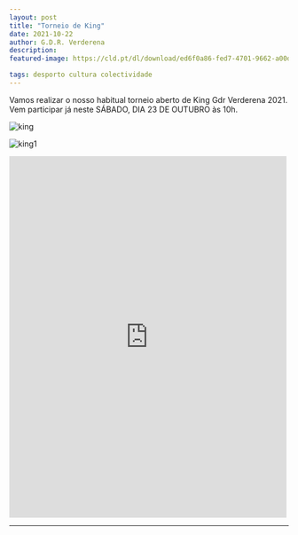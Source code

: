 ```yaml
---
layout: post
title: "Torneio de King"
date: 2021-10-22
author: G.D.R. Verderena
description: 
featured-image: https://cld.pt/dl/download/ed6f0a86-fed7-4701-9662-a00df81100f6/WhatsApp%20Image%202021-10-21%20at%2018.14.50.jpeg?download=true

tags: desporto cultura colectividade
---
```


Vamos realizar o nosso habitual torneio aberto de King Gdr Verderena 2021.
Vem participar já neste SÁBADO, DIA 23 DE OUTUBRO às 10h.

![king](https://cld.pt/dl/download/ed6f0a86-fed7-4701-9662-a00df81100f6/WhatsApp%20Image%202021-10-21%20at%2018.14.50.jpeg?download=true)

![king1](https://cld.pt/dl/thumb/ec5652d0-d26e-4bbf-a6c2-7980ea286409/medalhas.jpeg?size=xl&crop=false&format=jpeg)



<iframe src="https://www.facebook.com/plugins/post.php?href=https%3A%2F%2Fwww.facebook.com%2Fpermalink.php%3Fstory_fbid%3D4848571908508767%26id%3D356445604388109&show_text=true&width=500" width="500" height="652" style="border:none;overflow:hidden" scrolling="no" frameborder="0" allowfullscreen="true" allow="autoplay; clipboard-write; encrypted-media; picture-in-picture; web-share"></iframe>

---
